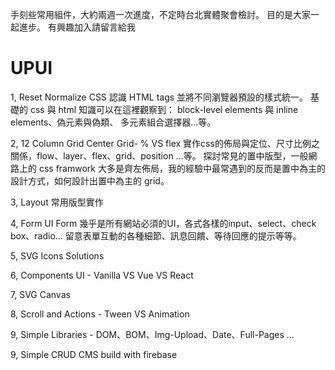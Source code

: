 手刻些常用組件，大約兩週一次進度，不定時台北實體聚會檢討。
目的是大家一起進步。
有興趣加入請留言給我

# UPUI

1, Reset Normalize CSS
認識 HTML tags 並將不同瀏覽器預設的樣式統一。 
基礎的 css 與 html 知識可以在這裡觀察到： block-level elements 與 inline elements、偽元素與偽類、 多元素組合選擇器...等。

2, 12 Column Grid Center Grid- % VS flex
實作css的佈局與定位、尺寸比例之關係，flow、layer、flex、grid、position ...等。
探討常見的置中版型，一般網路上的 css framwork 大多是齊左佈局，我的經驗中最常遇到的反而是置中為主的設計方式，如何設計出置中為主的 grid。

3, Layout
常用版型實作

4, Form UI
Form 幾乎是所有網站必須的UI，各式各樣的input、select、check box、radio...
留意表單互動的各種細節、訊息回饋、等待回應的提示等等。

5, SVG Icons Solutions

6, Components UI - Vanilla VS Vue VS React

7, SVG Canvas

8, Scroll and Actions - Tween VS Animation

9, Simple Libraries - DOM、BOM、Img-Upload、Date、Full-Pages ...

9, Simple CRUD CMS build with firebase


